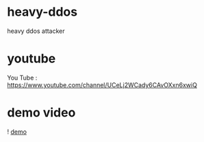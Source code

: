 # heavy-ddos

heavy ddos attacker

# youtube

You Tube : https://www.youtube.com/channel/UCeLj2WCady6CAvOXxn6xwiQ


# demo video


! [demo](https://user-images.githubusercontent.com/71656350/114699720-a8054800-9cee-11eb-8478-ecb6924bf7e9.gif)
